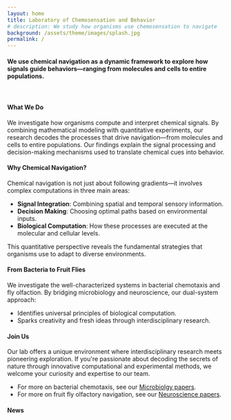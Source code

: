 ```yaml
---
layout: home
title: Laboratory of Chemosensation and Behavior
# description: We study how organisms use chemosensation to navigate
background: /assets/theme/images/splash.jpg
permalink: /
---
```


#### We use chemical navigation as a dynamic framework to explore how signals guide behaviors—ranging from molecules and cells to entire populations.

<br>

#### What We Do

We investigate how organisms compute and interpret chemical signals. By combining mathematical modeling with quantitative experiments, our research decodes the processes that drive navigation—from molecules and cells to entire populations. Our findings explain the signal processing and decision-making mechanisms used to translate chemical cues into behavior.

#### Why Chemical Navigation?

Chemical navigation is not just about following gradients—it involves complex computations in three main areas:

<div class="col-lg">
    <ul class="fa-ul">
        <li>
            <i class="fa-li fa fa-chevron-circle-right"></i> <strong>Signal Integration</strong>: Combining spatial and temporal sensory information.
        </li>
        <li>
            <i class="fa-li fa fa-chevron-circle-right"></i> <strong>Decision Making</strong>: Choosing optimal paths based on environmental inputs.
        </li>
        <li>
            <i class="fa-li fa fa-chevron-circle-right"></i> <strong>Biological Computation</strong>: How these processes are executed at the molecular and cellular levels.
        </li>
    </ul>
</div>

This quantitative perspective reveals the fundamental strategies that organisms use to adapt to diverse environments.

#### From Bacteria to Fruit Flies

We investigate the well-characterized systems in bacterial chemotaxis and fly olfaction. By bridging microbiology and neuroscience, our dual-system approach:
<div class="col-lg">
    <ul class="fa-ul">
        <li>
            <i class="fa-li fa fa-chevron-circle-right"></i> Identifies universal principles of biological computation.
        </li>
        <li>
            <i class="fa-li fa fa-chevron-circle-right"></i> Sparks creativity and fresh ideas through interdisciplinary research.
        </li>
    </ul>
</div>

#### Join Us

Our lab offers a unique environment where interdisciplinary research meets pioneering exploration. If you're passionate about decoding the secrets of nature through innovative computational and experimental methods, we welcome your curiosity and expertise to our team.

<div class="col-lg">
    <ul class="fa-ul">
        <li>
			<i class="fa-li fa fa-chevron-circle-right"></i> For more on bacterial chemotaxis, see our <a href="pubs-micro/">Microbiolgy papers</a>.
        </li>
        <li>
			<i class="fa-li fa fa-chevron-circle-right"></i> For more on fruit fly olfactory navigation, see our <a href="pubs-neuro/">Neuroscience papers</a>.
        </li>
    </ul>
</div>

#### News